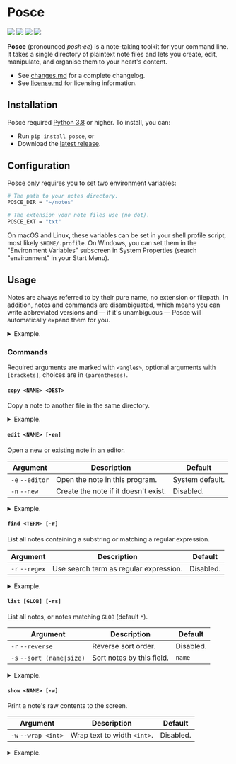 Posce
=====

[![](https://img.shields.io/pypi/pyversions/posce)][py]
[![](https://img.shields.io/pypi/v/posce)][pp]
[![](https://img.shields.io/github/issues/posce/posce)][is]
[![](https://img.shields.io/badge/license-bsd--3-brightgreen)][li]

**Posce** (pronounced *posh·ee*) is a note-taking toolkit for your command line. It takes a single directory of plaintext note files and lets you create, edit, manipulate, and organise them to your heart's content.

- See [changes.md][ch] for a complete changelog.
- See [license.md][li] for licensing information.

Installation
------------

Posce required [Python 3.8][py] or higher. To install, you can:

- Run `pip install posce`, or
- Download the [latest release][re].

Configuration
-------------

Posce only requires you to set two environment variables:

~~~bash
# The path to your notes directory.
POSCE_DIR = "~/notes"

# The extension your note files use (no dot).
POSCE_EXT = "txt"
~~~

On macOS and Linux, these variables can be set in your shell profile script, most likely `$HOME/.profile`. On Windows, you can set them in the "Environment Variables" subscreen in System Properties (search "environment" in your Start Menu).

Usage
-----

Notes are always referred to by their pure name, no extension or filepath. In addition, notes and commands are disambiguated, which means you can write abbreviated versions and — if it's unambiguous — Posce will automatically expand them for you.

<details><summary>Example.</summary>

If you have a directory that looks like this:

~~~text
- ~/notes
    - josh.txt
    - sam.txt
    - toby.txt
~~~

Then your notes will look like this:

~~~bash
$ posce list
josh
sam
toby

$ posce show j
"Toby, come quick, Sam's getting his ass kicked by a girl!"
~~~

And you can abbreviate commands like this:

~~~bash
$ posce l
josh
sam
toby

$ posce s j
"Toby, come quick, Sam's getting his ass kicked by a girl!"
~~~

I recommend aliasing `posce` to `p` for maximum brevity.

</details>

### Commands

Required arguments are marked with `<angles>`, optional arguments with `[brackets]`, choices are in `(parentheses)`.

#### `copy <NAME> <DEST>`

Copy a note to another file in the same directory.

<details><summary>Example.</summary>

~~~bash
$ posce copy ed larry
# Copy "ed.txt" to "larry.txt" in your notes directory.
~~~

</details>

#### `edit <NAME> [-en]`

Open a new or existing note in an editor.

| Argument        | Description                          | Default         |
| --------------- | ------------------------------------ | --------------- |
| `-e` `--editor` | Open the note in this program.       | System default. |
| `-n` `--new`    | Create the note if it doesn't exist. | Disabled.       |

<details><summary>Example.</summary>

~~~bash
$ posce edit toby
# Open "toby.txt" in your default editor.

$ posce edit leo -e notepad -n
# Create "leo.txt" and open it in Notepad.
~~~

</details>

#### `find <TERM> [-r]`

List all notes containing a substring or matching a regular expression.

| Argument       | Description                            | Default   |
| -------------- | -------------------------------------- | --------- |
| `-r` `--regex` | Use search term as regular expression. | Disabled. |

<details><summary>Example.</summary>

~~~bash
$ posce find "jackass"
josh
toby

$ posce find "It's on page \d{1,3}!" -r
claudia
~~~

</details>

#### `list [GLOB] [-rs]`

List all notes, or notes matching `GLOB` (default `*`).

| Argument                   | Description               | Default   |
| -------------------------- | ------------------------- | --------- |
| `-r` `--reverse`           | Reverse sort order.       | Disabled. |
| `-s` `--sort (name\|size)` | Sort notes by this field. | `name`    |

<details><summary>Example.</summary>

~~~bash
$ posce list
charlie
claudia
josh
sam
toby

$ posce list c* -r -s name
claudia
charlie
~~~

</details>

#### `show <NAME> [-w]`

Print a note's raw contents to the screen.

| Argument            | Description                 | Default   |
| ------------------- | --------------------------- | --------- |
| `-w` `--wrap <int>` | Wrap text to width `<int>`. | Disabled. |

<details><summary>Example.</summary>

~~~bash
$ posce show claudia
"I had woot canal!"

$ posce show sam -w 40
"Over three and a half centuries ago,
linked by faith and bound by a common
desire for liberty, a small band of
pilgrims sought out a place in the New
World where they could worship according
to their own beliefs... and solve
crimes."
~~~

Contribution
------------

Bugs, suggestions, and feature requests are welcome! Please add them to the [issue tracker][is] with an appropriate label.

[ch]: https://github.com/posce/posce/blob/master/changes.md
[is]: https://github.com/posce/posce/issues
[li]: https://github.com/posce/posce/blob/master/license.md
[re]: https://github.com/posce/posce/releases/latest
[pp]: https://pypi.org/project/posce/
[py]: https://python.org
